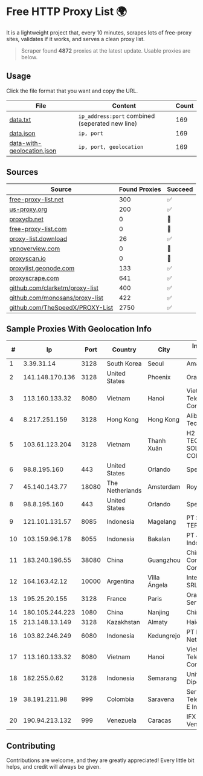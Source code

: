 
# Free HTTP Proxy List 🌍

It is a lightweight project that, every 10 minutes, scrapes lots of free-proxy sites, validates if it works, and serves a clean proxy list.


> Scraper found **4872** proxies at the latest update. Usable proxies are below.

## Usage

Click the file format that you want and copy the URL.


|File|Content|Count|
|----|-------|-----|
|[data.txt](https://raw.githubusercontent.com/themiralay/Proxy-List-World/master/data.txt)|`ip_address:port` combined (seperated new line)|169|
|[data.json](https://raw.githubusercontent.com/themiralay/Proxy-List-World/master/data.json)|`ip, port`|169|
|[data-with-geolocation.json](https://raw.githubusercontent.com/themiralay/Proxy-List-World/master/data-with-geolocation.json)|`ip, port, geolocation`|169|

## Sources

|Source|Found Proxies|Succeed|
|------|-------------|-------|
|[free-proxy-list.net](https://free-proxy-list.net)|300|✅|
|[us-proxy.org](https://www.us-proxy.org)|200|✅|
|[proxydb.net](http://proxydb.net)|0|🚫|
|[free-proxy-list.com](https://free-proxy-list.com/?page=&port=&type%5B%5D=http&type%5B%5D=https&up_time=0&search=Search)|0|🚫|
|[proxy-list.download](https://www.proxy-list.download/HTTP)|26|✅|
|[vpnoverview.com](https://vpnoverview.com/privacy/anonymous-browsing/free-proxy-servers)|0|🚫|
|[proxyscan.io](https://www.proxyscan.io)|0|🚫|
|[proxylist.geonode.com](https://proxylist.geonode.com/api/proxy-list?limit=300&page=1&sort_by=lastChecked&sort_type=desc&protocols=http,https)|133|✅|
|[proxyscrape.com](https://api.proxyscrape.com/v2/?request=displayproxies&protocol=http&timeout=10000&country=all&ssl=all&anonymity=all)|641|✅|
|[github.com/clarketm/proxy-list](https://raw.githubusercontent.com/clarketm/proxy-list/master/proxy-list-raw.txt)|400|✅|
|[github.com/monosans/proxy-list](https://raw.githubusercontent.com/monosans/proxy-list/main/proxies/http.txt)|422|✅|
|[github.com/TheSpeedX/PROXY-List](https://raw.githubusercontent.com/TheSpeedX/PROXY-List/master/http.txt)|2750|✅|


## Sample Proxies With Geolocation Info

|#|Ip|Port|Country|City|Internet Service Provider|
|-|--|----|-------|----|-------------------------|
|1|3.39.31.14|3128|South Korea|Seoul|Amazon.com, Inc.|
|2|141.148.170.136|3128|United States|Phoenix|Oracle Corporation|
|3|113.160.133.32|8080|Vietnam|Hanoi|VietNam Post and Telecom Corporation|
|4|8.217.251.159|3128|Hong Kong|Hong Kong|Alibaba (US) Technology Co., Ltd.|
|5|103.61.123.204|3128|Vietnam|Thanh Xuân|H2 VIET NAM TECHNOLOGY SOLUTIONS COMPANY LIMITED|
|6|98.8.195.160|443|United States|Orlando|Spectrum|
|7|45.140.143.77|18080|The Netherlands|Amsterdam|RoyaleHosting BV|
|8|98.8.195.160|443|United States|Orlando|Spectrum|
|9|121.101.131.57|8085|Indonesia|Magelang|PT SELARAS CITRA TERABIT|
|10|103.159.96.178|8055|Indonesia|Bakalan|PT Jinde Grup Indonesia|
|11|183.240.196.55|38080|China|Guangzhou|China Mobile Communications Corporation|
|12|164.163.42.12|10000|Argentina|Villa Ángela|Interret Villa Angela SRL|
|13|195.25.20.155|3128|France|Paris|Orange Business Services|
|14|180.105.244.223|1080|China|Nanjing|Chinanet|
|15|213.148.13.149|3128|Kazakhstan|Almaty|Haicom Limited|
|16|103.82.246.249|6080|Indonesia|Kedungrejo|PT Master Star Network|
|17|113.160.133.32|8080|Vietnam|Hanoi|VietNam Post and Telecom Corporation|
|18|182.255.0.62|3128|Indonesia|Semarang|Universitas Diponegoro|
|19|38.191.211.98|999|Colombia|Saravena|Servicios De Telecomunicaciones E Informatica S.A.S.|
|20|190.94.213.132|999|Venezuela|Caracas|IFX Networks Venezuela C.A.|



## Contributing

Contributions are welcome, and they are greatly appreciated! Every
little bit helps, and credit will always be given.

